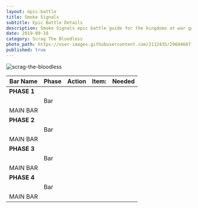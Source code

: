 ```yaml
---
layout: epic-battle
title: Smoke Signals
subtitle: Epic Battle Details
description: Smoke Signals epic battle guide for the kingdoms at war game
date: 2019-09-18
category: Scrag The Bloodless
photo_path: https://user-images.githubusercontent.com/2112435/29604607-47069bc4-87a5-11e7-9d7c-42e2feba76f6.png
published: true
---
```

![scrag-the-bloodless](https://user-images.githubusercontent.com/2112435/29604607-47069bc4-87a5-11e7-9d7c-42e2feba76f6.png)

| Bar Name | Phase | Action | Item: | Needed |
| --- | --- | --- | --- | --- |
| __PHASE 1__ | | | | |
| | Bar | | | |
| MAIN BAR | | | | |
| __PHASE 2__ | | | | |
| | Bar | | | |
| MAIN BAR | | | | |
| __PHASE 3__ | | | | |
| | Bar | | | |
| MAIN BAR | | | | |
| __PHASE 4__ | | | | |
| | Bar | | | |
| MAIN BAR | | | | |
